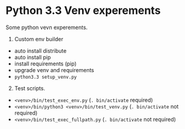 # Python 3.3 Venv experements

Some python vevn experements.

1. Custom env builder

* auto install distribute
* auto install pip
* install requirements (pip)
* upgrade venv and requirements
* `python3.3 setup_venv.py`

2. Test scripts.

* `<venv>/bin/test_exec_env.py` (`. bin/activate` required)
* `<venv>/bin/python3 <venv>/bin/test_venv.py` (`. bin/activate` not required)
* `<venv>/bin/test_exec_fullpath.py` (`. bin/activate` not required)
